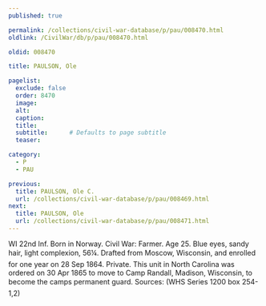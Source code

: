 ```yaml
---
published: true

permalink: /collections/civil-war-database/p/pau/008470.html
oldlink: /CivilWar/db/p/pau/008470.html

oldid: 008470

title: PAULSON, Ole

pagelist:
  exclude: false
  order: 8470
  image: 
  alt:
  caption:
  title:
  subtitle:      # Defaults to page subtitle
  teaser:

category: 
  - P 
  - PAU

previous:
  title: PAULSON, Ole C.
  url: /collections/civil-war-database/p/pau/008469.html  
next:
  title: PAULSON, Ole
  url: /collections/civil-war-database/p/pau/008471.html   
---
```

WI 22nd Inf. Born in Norway. Civil War: Farmer. Age 25. Blue eyes, sandy hair, light complexion, 5&#146;6&frac14;&#148;. Drafted from Moscow, Wisconsin, and enrolled for one year on 28 Sep 1864. Private. This unit in North Carolina was ordered on 30 Apr 1865 to move to Camp Randall, Madison, Wisconsin, to become the camp&#146;s permanent guard. Sources: (WHS Series 1200 box 254-1,2)